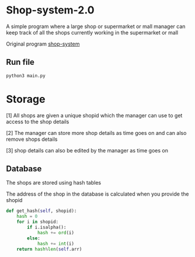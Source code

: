 # Shop-system-2.0

A simple program where a large shop or supermarket or mall manager can keep track of all the shops currently working in the supermarket or mall

Original program <a href="https://github.com/Building-Devs/shop-system">shop-system</a>

## Run file

```bash
python3 main.py
```

# Storage

[1] All shops are given a unique shopid which the manager can use to get access to the shop details

[2] The manager can store more shop details as time goes on and can also remove shops details

[3] shop details can also be edited by the manager as time goes on



## Database

The shops are stored using hash tables

The address of the shop in the database is calculated when you provide the shopid

```python
def get_hash(self, shopid):
    hash = 0
    for i in shopid:
        if i.isalpha():
            hash += ord(i)
        else:
            hash += int(i)
    return hash%len(self.arr)
```

